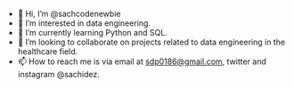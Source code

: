 - 👋 Hi, I’m @sachcodenewbie
- 👀 I’m interested in data engineering.
- 🌱 I’m currently learning Python and SQL.
- 💞️ I’m looking to collaborate on projects related to data engineering in the healthcare field. 
- 📫 How to reach me is via email at sdp0186@gmail.com, twitter and instagram @sachidez.

<!---
sachcodenewbie/sachcodenewbie is a ✨ special ✨ repository because its `README.md` (this file) appears on your GitHub profile.
You can click the Preview link to take a look at your changes.
--->
